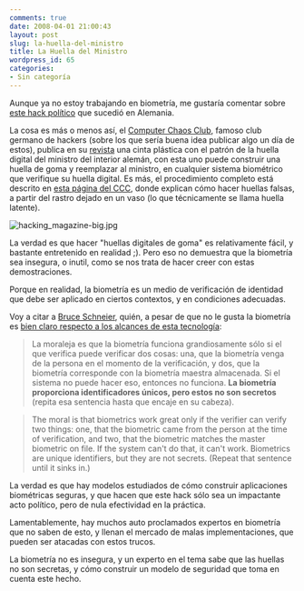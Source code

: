 ```yaml
---
comments: true
date: 2008-04-01 21:00:43
layout: post
slug: la-huella-del-ministro
title: La Huella del Ministro
wordpress_id: 65
categories:
- Sin categoría
---
```


Aunque ya no estoy trabajando en biometría, me gustaría comentar sobre [este hack político](http://www.theregister.co.uk/2008/03/30/german_interior_minister_fingerprint_appropriated/) que sucedió en Alemania.

La cosa es más o menos así, el [Computer Chaos Club](http://www.ccc.de/), famoso club germano de hackers (sobre los que sería buena idea publicar algo un día de estos), publica en su [revista](http://ds.ccc.de/) una cinta plástica con el patrón de la huella digital del ministro del interior alemán, con esta uno puede construir una huella de goma y reemplazar al ministro, en cualquier sistema biométrico que verifique su huella digital. Es más, el procedimiento completo está descrito en [esta página del CCC](http://www.ccc.de/biometrie/fingerabdruck_kopieren?language=en), donde explican cómo hacer huellas falsas, a partir del rastro dejado en un vaso (lo que técnicamente se llama huella latente).

![hacking_magazine-big.jpg](/images/hacking-magazine-big.jpg)

La verdad es que hacer "huellas digitales de goma" es relativamente fácil, y bastante entretenido en realidad ;). Pero eso no demuestra que la biometría sea insegura, o inutil, como se nos trata de hacer creer con estas demostraciones.

Porque en realidad, la biometría es un medio de verificación de identidad que debe ser aplicado en ciertos contextos, y en condiciones adecuadas.

Voy a citar a [Bruce Schneier](http://www.schneier.com/), quién, a pesar de que no le gusta la biometría es [bien claro respecto a los alcances de esta tecnología](http://www.schneier.com/crypto-gram-9808.html#biometrics):

> La moraleja es que la biometría funciona grandiosamente sólo si el que verifica puede verificar dos cosas: una, que la biometría venga de la persona en el momento de la verificación, y dos, que la biometría corresponde con la biometría maestra almacenada. Si el sistema no puede hacer eso, entonces no funciona. **La biometría proporciona identificadores únicos, pero estos no son secretos** (repita esa sentencia hasta que encaje en su cabeza).

> The moral is that biometrics work great only if the verifier can verify two things: one, that the biometric came from the person at the time of verification, and two, that the biometric matches the master biometric on file. If the system can't do that, it can't work. Biometrics are unique identifiers, but they are not secrets. (Repeat that sentence until it sinks in.)

La verdad es que hay modelos estudiados de cómo construir aplicaciones biométricas seguras, y que hacen que este hack sólo sea un impactante acto político, pero de nula efectividad en la práctica.

Lamentablemente, hay muchos auto proclamados expertos en biometría que no saben de esto, y llenan el mercado de malas implementaciones, que pueden ser atacadas con estos trucos.

La biometría no es insegura, y un experto en el tema sabe que las huellas no son secretas, y cómo construir un modelo de seguridad que toma en cuenta este hecho.




